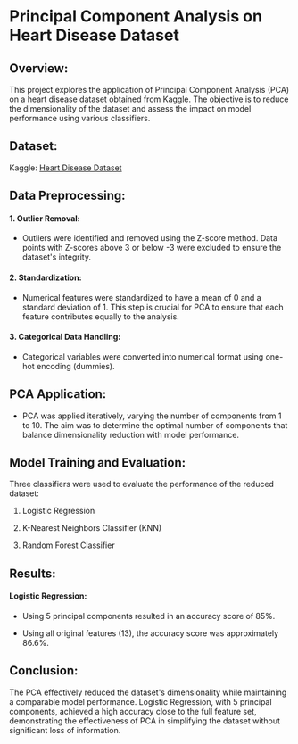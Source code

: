 
# Principal Component Analysis on Heart Disease Dataset

  

## Overview:

This project explores the application of Principal Component Analysis (PCA) on a heart disease dataset obtained from Kaggle. The objective is to reduce the dimensionality of the dataset and assess the impact on model performance using various classifiers.

## Dataset:

Kaggle: [Heart Disease Dataset](https://www.kaggle.com/fedesoriano/heart-failure-prediction)


## Data Preprocessing:

  

#### 1. Outlier Removal:

- Outliers were identified and removed using the Z-score method. Data points with Z-scores above 3 or below -3 were excluded to ensure the dataset's integrity.

  

#### 2. Standardization:

- Numerical features were standardized to have a mean of 0 and a standard deviation of 1. This step is crucial for PCA to ensure that each feature contributes equally to the analysis.

  

#### 3. Categorical Data Handling:

- Categorical variables were converted into numerical format using one-hot encoding (dummies).

  

## PCA Application:

  

- PCA was applied iteratively, varying the number of components from 1 to 10. The aim was to determine the optimal number of components that balance dimensionality reduction with model performance.

  

## Model Training and Evaluation:

Three classifiers were used to evaluate the performance of the reduced dataset:

  

1. Logistic Regression

2. K-Nearest Neighbors Classifier (KNN)

3. Random Forest Classifier

  

## Results:

  

#### Logistic Regression:

- Using 5 principal components resulted in an accuracy score of 85%.

- Using all original features (13), the accuracy score was approximately 86.6%.

  

## Conclusion:

The PCA effectively reduced the dataset's dimensionality while maintaining a comparable model performance. Logistic Regression, with 5 principal components, achieved a high accuracy close to the full feature set, demonstrating the effectiveness of PCA in simplifying the dataset without significant loss of information.